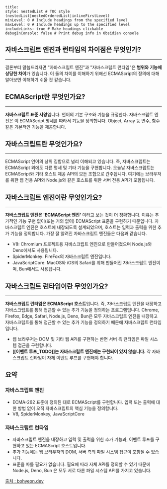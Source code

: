 
```table-of-contents
title: 
style: nestedList # TOC style (nestedList|nestedOrderedList|inlineFirstLevel)
minLevel: 0 # Include headings from the specified level
maxLevel: 0 # Include headings up to the specified level
includeLinks: true # Make headings clickable
debugInConsole: false # Print debug info in Obsidian console
```
## 자바스크립트 엔진과 런타임의 차이점은 무엇인가?
---
결론부터 말씀드리자면 "자바스크립트 엔진"과 "자바스크립트 런타임"은 **범위와 기능에 상당한 차이**가 있습니다. 
이 둘의 차이를 이해하기 위해선 ECMAScript의 정의에 대해 알아보면 이해하기 쉬울 것 같습니다.

## ECMAScript란 무엇인가요?
---
**자바스크립트 표준 사양**입니다. 언어의 기본 구조와 기능을 규정한다. 자바스크립트 엔진은 이 ECMAScript 명세를 따라서 기능을 정의합니다. Object, Array 등 변수, 함수 같은 기본적인 기능을 제공합니다. 

## 자바스크립트란 무엇인가요?
---
ECMAScript 언어의 상위 집합으로 널리 이해되고 있습니다. 즉, 자바스크립트는 ECMAScript 외에도 다른 명세 및 기타 기능을 구현합니다. 오늘날 자바스크립트는 ECMAScript와 기타 호스트 제공 API의 모든 조합으로 간주됩니다. 여기에는 브라우저를 위한 웹 전용 API와 Node.js와 같은 호스트를 위한 서버 전용 API가 포함됩니다. 

## 자바스크립트 엔진이란 무엇인가요?
---
**자바스크립트 엔진은 'ECMAScript 엔진'** 이라고 보는 것이 더 정확합니다. 이유는 추가적인 기능 구현 없이(또는 거의 없이) ECMAScript 표준을 구현하기 때문입니다. 자바스크립트 엔진은 호스트에 내장되도록 설계되었으며, 호스트는 입력과 출력을 위한 추가 기능을 정의합니다. 가장 잘 알려진 자바스크립트 엔진들은 다음과 같습니다.
* V8: Chromium 프로젝트용 자바스크립트 엔진으로 만들어졌으며 Node.js와 Deno에서도 사용됩니다. 
* SpiderMonkey: FireFox의 자바스크립트 엔진입니다.
* JavaScriptCore: MacOS와 iOS의 Safari를 위해 만들어진 자바스크립트 엔진이며, Bun에서도 사용됩니다.
## 자바스크립트 런타임이란 무엇인가요?
---
**자바스크립트 런타임은 ECMAScript 호스트**입니다. 즉, 자바스크립트 엔진을 내장하고 자바스크립트를 통해 접근할 수 있는 추가 기능을 정의하는 프로그램입니다. 
Chrome, Firefox, Edge, Safari, Node.js, Deno, Bun은 모두 자바스크립트 엔진을 내장하고 자바스크립트를 통해 접근할 수 있는 추가 기능을 정의하기 때문에 자바스크립트 런타임입니다.
* 웹 브라우저는 DOM 및 기타 웹 API를 구현하는 반면 서버 측 런타임은 파일 시스템 접근을 구현합니다. 
*  **[[이벤트 루프_TODO]]는 자바스크립트 엔진에는 구현되어 있지 않습니다.** 각 자바스크립트 런타임이 자체 이벤트 루프를 구현해야 합니다. 
## 요약
### 자바스크립트 엔진 
* ECMA-262 표준에 정의된 대로 ECMAScript를 구현합니다. 입력 또는 출력에 대한 방법 없이 오직 자바스크립트의 핵심 기능을 정의합니다.
* V8, SpiderMonkey, JavaScriptCore
### 자바스크립트 런타임
* 자바스크립트 엔진을 내장하고 입력 및 출력을 위한 추가 기능과, 이벤트 루프를 구현하고 있는 ECMAScript 호스트입니다.
* 추가 기능에는 웹 브라우저의 DOM, 서버 측의 파일 시스템 접근이 포함될 수 있습니다. 
* 표준을 따를 필요가 없습니다. 필요에 따라 자체 API를 정의할 수 있기 때문에 Node.js, Deno, Bun 은 모두 서로 다른 파일 시스템 API를 가지고 있습니다. 

[출처 : bohyeon.dev](https://ktseo41.github.io/blog/fe-article/javascript-engines-runtimes.html)